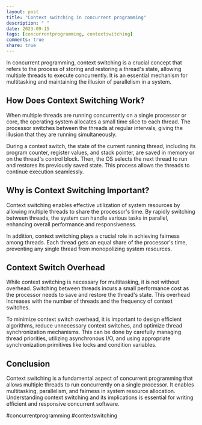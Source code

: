 ```yaml
---
layout: post
title: "Context switching in concurrent programming"
description: " "
date: 2023-09-15
tags: [concurrentprogramming, contextswitching]
comments: true
share: true
---
```


In concurrent programming, context switching is a crucial concept that refers to the process of storing and restoring a thread's state, allowing multiple threads to execute concurrently. It is an essential mechanism for multitasking and maintaining the illusion of parallelism in a system.

## How Does Context Switching Work?

When multiple threads are running concurrently on a single processor or core, the operating system allocates a small time slice to each thread. The processor switches between the threads at regular intervals, giving the illusion that they are running simultaneously.

During a context switch, the state of the current running thread, including its program counter, register values, and stack pointer, are saved in memory or on the thread's control block. Then, the OS selects the next thread to run and restores its previously saved state. This process allows the threads to continue execution seamlessly.

## Why is Context Switching Important?

Context switching enables effective utilization of system resources by allowing multiple threads to share the processor's time. By rapidly switching between threads, the system can handle various tasks in parallel, enhancing overall performance and responsiveness.

In addition, context switching plays a crucial role in achieving fairness among threads. Each thread gets an equal share of the processor's time, preventing any single thread from monopolizing system resources.

## Context Switch Overhead

While context switching is necessary for multitasking, it is not without overhead. Switching between threads incurs a small performance cost as the processor needs to save and restore the thread's state. This overhead increases with the number of threads and the frequency of context switches.

To minimize context switch overhead, it is important to design efficient algorithms, reduce unnecessary context switches, and optimize thread synchronization mechanisms. This can be done by carefully managing thread priorities, utilizing asynchronous I/O, and using appropriate synchronization primitives like locks and condition variables.

## Conclusion

Context switching is a fundamental aspect of concurrent programming that allows multiple threads to run concurrently on a single processor. It enables multitasking, parallelism, and fairness in system resource allocation. Understanding context switching and its implications is essential for writing efficient and responsive concurrent software.

\#concurrentprogramming #contextswitching